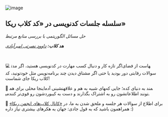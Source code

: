![image]()


## سلسله جلسات کدنویسی در «کد کلاب ریکا»


*حل مسائل الگوریتمی با بررسی منابع مرتبط*


***هد کلاب:*** *[داوود نصرتی امیرآبادی](https://t.me/davwvod)*


‌


💻 اگر تازه کار و دنبال کسب مهارت در کدنویسی هستید، اگر مدت‎هاست از فضای سوالات رقابتی دور بودید یا حتی اگر مشتاق دیدن چند برنامه‌نویس مثل خودتونید، کد کلاب ریکا جای شماست!


🔸 اینجا محلی برای هم‎نشینی آدم‎های شبیه به هم و علاقه‎مند به دنیای کده؛ جایی که می‎تونند اطلاعاتشون رو به اشتراک بگذارند و دست به کیبوردشون رو قوی‌تر کنند.


🔸 برای اطلاع از سوالات هر جلسه و ملحق شدن به ما، در [«کانال کلاب‌های انجمن ریکا»](https://t.me/AMCSUIClubs) همراهمون باشید که به قول جادی: جهان به هکرهای بیشتری نیاز داره :)
